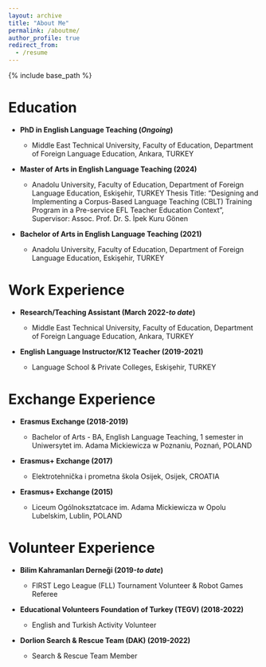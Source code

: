 ```yaml
---
layout: archive
title: "About Me"
permalink: /aboutme/
author_profile: true
redirect_from:
  - /resume
---
```


{% include base_path %}

Education
======
* **PhD in English Language Teaching (<var>Ongoing</var>)**
  * Middle East Technical University, Faculty of Education, Department of Foreign Language Education, Ankara, TURKEY


 * **Master of Arts in English Language Teaching (2024)**
   * Anadolu University, Faculty of Education, Department of Foreign Language Education, Eskişehir, TURKEY
    Thesis Title: “Designing and Implementing a Corpus-Based Language Teaching (CBLT) Training Program in a Pre-service EFL Teacher Education Context”, Supervisor: Assoc. Prof. Dr. S. İpek Kuru Gönen

  
* **Bachelor of Arts in English Language Teaching (2021)**
  * Anadolu University, Faculty of Education, Department of Foreign Language Education, Eskişehir, TURKEY



Work Experience
======
* **Research/Teaching Assistant (March 2022-<var>to date</var>)**
  * Middle East Technical University, Faculty of Education, Department of Foreign Language Education, Ankara, TURKEY

    
* **English Language Instructor/K12 Teacher (2019-2021)**
  * Language School & Private Colleges, Eskişehir, TURKEY



Exchange Experience
======
* **Erasmus Exchange (2018-2019)**
  * Bachelor of Arts - BA, English Language Teaching, 1 semester in Uniwersytet im. Adama Mickiewicza w Poznaniu, Poznań, POLAND

* **Erasmus+ Exchange (2017)**
  * Elektrotehnička i prometna škola Osijek, Osijek, CROATIA
    
* **Erasmus+ Exchange (2015)**
  * Liceum Ogólnoksztatcace im. Adama Mickiewicza w Opolu Lubelskim, Lublin, POLAND
  



Volunteer Experience
======
* **Bilim Kahramanları Derneği (2019-<var>to date</var>)**
  * FIRST Lego League (FLL) Tournament Volunteer & Robot Games Referee 

* **Educational Volunteers Foundation of Turkey (TEGV) (2018-2022)**
  * English and Turkish Activity Volunteer
    
* **Dorlion Search & Rescue Team (DAK) (2019-2022)**
  * Search & Rescue Team Member

